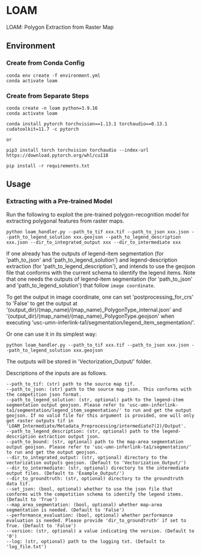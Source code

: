 # LOAM

LOAM: Polygon Extraction from Raster Map


## Environment

### Create from Conda Config

```
conda env create -f environment.yml
conda activate loam
```

### Create from Separate Steps
```
conda create -n loam python=3.9.16
conda activate loam

conda install pytorch torchvision==1.13.1 torchaudio==0.13.1 cudatoolkit=11.7 -c pytorch

or

pip3 install torch torchvision torchaudio --index-url https://download.pytorch.org/whl/cu118

pip install -r requirements.txt
```


## Usage

### Extracting with a Pre-trained Model

Run the following to exploit the pre-trained polygon-recognition model for extracting polygonal features from raster maps.

```
python loam_handler.py --path_to_tif xxx.tif --path_to_json xxx.json --path_to_legend_solution xxx.geojson --path_to_legend_description xxx.json --dir_to_integrated_output xxx --dir_to_intermediate xxx
```

If one already has the outputs of legend-item segmentation (for 'path_to_json' and 'path_to_legend_solution') and legend-description extraction (for 'path_to_legend_description'), and intends to use the geojson file that conforms with the current schema to identify the legend items. Note that one needs the outputs of legend-item segmentation (for 'path_to_json' and 'path_to_legend_solution') that follow `image coordinate`.

To get the output in image coordinate, one can set 'postprocessing_for_crs' to 'False' to get the output at '(output_dir)/(map_name)/(map_name)_PolygonType_internal.json' and '(output_dir)/(map_name)/(map_name)_PolygonType.geojson' when executing 'usc-umn-inferlink-ta1/segmentation/legend_item_segmentation/'.

Or one can use it in its simplest way:

```
python loam_handler.py --path_to_tif xxx.tif --path_to_json xxx.json --path_to_legend_solution xxx.geojson
```

The outputs will be stored in 'Vectorization_Output/' folder.


Descriptions of the inputs are as follows.

```
--path_to_tif: (str) path to the source map tif.
--path_to_json: (str) path to the source map json. This conforms with the competition json format.
--path_to_legend_solution: (str, optional) path to the legend-item segmentation output geojson. Please refer to 'usc-umn-inferlink-ta1/segmentation/legend_item_segmentation/' to run and get the output geojson. If no valid file for this argument is provided, one will only get raster outputs tif in 'LOAM_Intermediate/Metadata_Preprocessing/intermediate7(2)/Output'.
--path_to_legend_description: (str, optional) path to the legend-description extraction output json.
--path_to_bound: (str, optional) path to the map-area segmentation output geojson. Please refer to 'usc-umn-inferlink-ta1/segmentation/' to run and get the output geojson.
--dir_to_integrated_output: (str, optional) directory to the vectorization outputs geojson. (Default to 'Vectorization_Output/')
--dir_to_intermediate: (str, optional) directory to the intermediate output files. (Default to 'Example_Output/')
--dir_to_groundtruth: (str, optional) directory to the groundtruth data tif.
--set_json: (bool, optional) whether to use the json file that conforms with the competition schema to identify the legend items. (Default to 'True')
--map_area_segmentation: (bool, optional) whether map-area segmentation is needed. (Default to 'False')
--performance_evaluation: (bool, optional) whether performance evaluation is needed. Please provide 'dir_to_groundtruth' if set to True. (Default to 'False')
--version: (str, optional) a value indicating the version. (Default to '0')
--log: (str, optional) path to the logging txt. (Default to 'log_file.txt')
```

